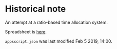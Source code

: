 # Historical note

An attempt at a ratio-based time allocation system.

Spreadsheet is [here](https://docs.google.com/spreadsheets/d/1bP_EOzc1v4XN0PCtH8YMMHL55jx9ip6tvT7IK1gO-Q4/edit?usp=sharing).

`appsscript.json` was last modified Feb 5 2019, 14:00.
